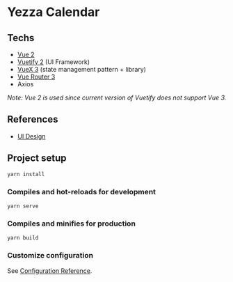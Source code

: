 # Yezza Calendar

## Techs
- [Vue 2](https://v2.vuejs.org/)
- [Vuetify 2](https://vuetifyjs.com/en/) (UI Framework)
- [VueX 3](https://v3.vuex.vuejs.org/) (state management pattern + library)
- [Vue Router 3](https://v3.router.vuejs.org/)
- Axios

_Note: Vue 2 is used since current version of Vuetify does not support Vue 3._

## References
- [UI Design](https://www.figma.com/file/bt3EvVGCUEgsNRrN7jPdFT/Frontend-Test?node-id=0%3A1)

## Project setup
```
yarn install
```

### Compiles and hot-reloads for development
```
yarn serve
```

### Compiles and minifies for production
```
yarn build
```

### Customize configuration
See [Configuration Reference](https://cli.vuejs.org/config/).
